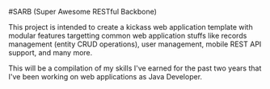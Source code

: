 #SARB (Super Awesome RESTful Backbone)

This project is intended to create a kickass web application template with modular features targetting common web application stuffs like records management (entity CRUD operations), user management, mobile REST API support, and many more.

This will be a compilation of my skills I've earned for the past two years that I've been working on web applications as Java Developer.
